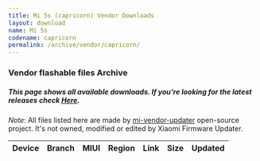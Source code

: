 ```yaml
---
title: Mi 5s (capricorn) Vendor Downloads
layout: download
name: Mi 5s
codename: capricorn
permalink: /archive/vendor/capricorn/
---
```


### Vendor flashable files Archive
##### This page shows all available downloads. If you're looking for the latest releases check [Here](/vendor/capricorn/).

*Note*: All files listed here are made by [mi-vendor-updater](https://github.com/TryHardDood/mi-vendor-updater) open-source project. It's not owned, modified or edited by Xiaomi Firmware Updater.

<div class="table-responsive-md" id="table-wrapper">
    <table id="vendor" class="display dt-responsive compact table table-striped table-hover table-sm">
        <thead class="thead-dark">
            <tr>
                <th>Device</th>
                <th>Branch</th>
                <th>MIUI</th>
                <th>Region</th>
                <th>Link</th>
                <th>Size</th>
                <th>Updated</th>
            </tr>
        </thead>
        <script>loadVendorDownloads('capricorn', 'full')</script>
    </table>
</div>
